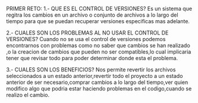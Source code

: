 PRIMER RETO:
 1.- QUE ES EL CONTROL DE VERSIONES?
      Es un sistema que regitra los cambios en un archivo o conjunto de archivos a lo largo del tiempo para que se puedan recuperar versiones especificas mas adelante.

 2.- CUALES SON LOS PROBLEMAS AL NO USAR EL CONTROL DE VERSIONES?
       Cuando no se usa el control de versiones podemos encontrarnos con problemas como no saber que cambios se han realizado ,o la creacion de cambios que pueden no ser compatibles,lo cual implicaria tener que revisar todo para poder determinar donde esta el problema.

 3.- CUALES SON LOS BENEFICIOS?
         Nos permite revertir los archivos seleccionados a un estado anterior,revertir todo el proyecto a un estado anterior de ser necesario,comprar cambios a lo largo del tiempo,ver quien modifico algo que podria estar haciendo problemas en el codigo,cuando se realizo el cambio.           